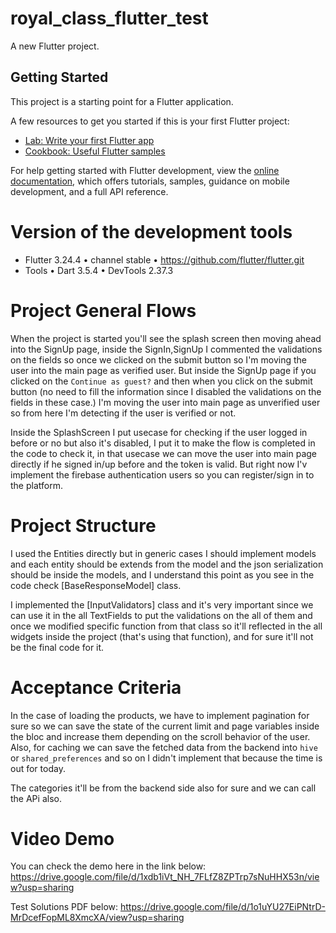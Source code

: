 # royal_class_flutter_test

A new Flutter project.

## Getting Started

This project is a starting point for a Flutter application.

A few resources to get you started if this is your first Flutter project:

- [Lab: Write your first Flutter app](https://docs.flutter.dev/get-started/codelab)
- [Cookbook: Useful Flutter samples](https://docs.flutter.dev/cookbook)

For help getting started with Flutter development, view the
[online documentation](https://docs.flutter.dev/), which offers tutorials,
samples, guidance on mobile development, and a full API reference.


# Version of the development tools

- Flutter 3.24.4 • channel stable • https://github.com/flutter/flutter.git
- Tools • Dart 3.5.4 • DevTools 2.37.3

# Project General Flows

When the project is started you'll see the splash screen then moving ahead into the
SignUp page, inside the SignIn,SignUp I commented the validations on the fields so
once we clicked on the submit button so I'm moving the user into the main page as
verified user. But inside the SignUp page if you clicked on the `Continue as guest?`
and then when you click on the submit button (no need to fill the information since I disabled
the validations on the fields in these case.) I'm moving the user into main page as unverified
user so from here I'm detecting if the user is verified or not.

Inside the SplashScreen I put usecase for checking if the user logged in before or no but
also it's disabled, I put it to make the flow is completed in the code to check it, in that usecase
we can move the user into main page directly if he signed in/up before and the token is valid.
But right now I'v implement the firebase authentication users so you can register/sign in 
to the platform.


# Project Structure

I used the Entities directly but in generic cases I should implement models
and each entity should be extends from the model and the json serialization should be inside
the models, and I understand this point as you see in the code check [BaseResponseModel] class.

I implemented the [InputValidators] class and it's very important since we can use it in
the all TextFields to put the validations on the all of them and once we modified specific
function from that class so it'll reflected in the all widgets inside the project
(that's using that function), and for sure it'll not be the final code for it.


# Acceptance Criteria

In the case of loading the products, we have to implement pagination for sure so we can save the state of the current 
limit and page variables inside the bloc and increase them depending on the scroll behavior of the user.
Also, for caching we can save the fetched data from the backend into `hive` or `shared_preferences` and so on I didn't implement that because the time 
is out for today.

The categories it'll be from the backend side also for sure and we can call the APi also.

# Video Demo

You can check the demo here in the link below:
https://drive.google.com/file/d/1xdb1iVt_NH_7FLfZ8ZPTrp7sNuHHX53n/view?usp=sharing


Test Solutions PDF below:
https://drive.google.com/file/d/1o1uYU27EiPNtrD-MrDcefFopML8XmcXA/view?usp=sharing